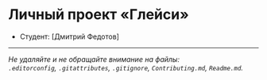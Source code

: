# Личный проект «Глейси»

* Студент: [Дмитрий Федотов]

---

_Не удаляйте и не обращайте внимание на файлы:_<br>
_`.editorconfig`, `.gitattributes`, `.gitignore`, `Contributing.md`, `Readme.md`._
